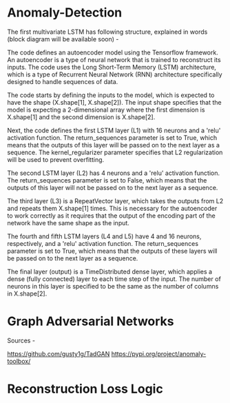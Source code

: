 # Anomaly-Detection

The first multivariate LSTM has following structure, explained in words (block diagram will be available soon) - 

The code defines an autoencoder model using the Tensorflow framework. An autoencoder is a type of neural network that is trained to reconstruct its inputs. The code uses the Long Short-Term Memory (LSTM) architecture, which is a type of Recurrent Neural Network (RNN) architecture specifically designed to handle sequences of data.

The code starts by defining the inputs to the model, which is expected to have the shape (X.shape[1], X.shape[2]). The input shape specifies that the model is expecting a 2-dimensional array where the first dimension is X.shape[1] and the second dimension is X.shape[2].

Next, the code defines the first LSTM layer (L1) with 16 neurons and a 'relu' activation function. The return_sequences parameter is set to True, which means that the outputs of this layer will be passed on to the next layer as a sequence. The kernel_regularizer parameter specifies that L2 regularization will be used to prevent overfitting.

The second LSTM layer (L2) has 4 neurons and a 'relu' activation function. The return_sequences parameter is set to False, which means that the outputs of this layer will not be passed on to the next layer as a sequence.

The third layer (L3) is a RepeatVector layer, which takes the outputs from L2 and repeats them X.shape[1] times. This is necessary for the autoencoder to work correctly as it requires that the output of the encoding part of the network have the same shape as the input.

The fourth and fifth LSTM layers (L4 and L5) have 4 and 16 neurons, respectively, and a 'relu' activation function. The return_sequences parameter is set to True, which means that the outputs of these layers will be passed on to the next layer as a sequence.

The final layer (output) is a TimeDistributed dense layer, which applies a dense (fully connected) layer to each time step of the input. The number of neurons in this layer is specified to be the same as the number of columns in X.shape[2].

# Graph Adversarial Networks
Sources - 

https://github.com/gusty1g/TadGAN
https://pypi.org/project/anomaly-toolbox/


# Reconstruction Loss Logic

